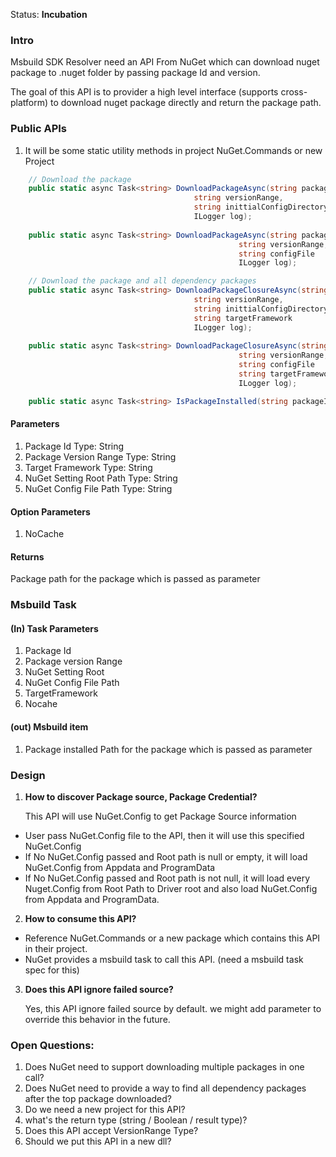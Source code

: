 Status: **Incubation**

### Intro
Msbuild SDK Resolver need an API From NuGet which can download nuget package to .nuget folder by passing package Id and version.

The goal of this API is to provider a high level interface (supports cross-platform) to download nuget package directly and return the package path.

### Public APIs
1. It will be some static utility methods in project NuGet.Commands or new Project

```csharp
    // Download the package 
    public static async Task<string> DownloadPackageAsync(string packageId, 
                                         string versionRange, 
                                         string inittialConfigDirectory,
                                         ILogger log);
    
    public static async Task<string> DownloadPackageAsync(string packageId,
                                                   string versionRange,
                                                   string configFile
                                                   ILogger log);

    // Download the package and all dependency packages
    public static async Task<string> DownloadPackageClosureAsync(string packageId, 
                                         string versionRange, 
                                         string inittialConfigDirectory,
                                         string targetFramework
                                         ILogger log);
    
    public static async Task<string> DownloadPackageClosureAsync(string packageId,
                                                   string versionRange,
                                                   string configFile
                                                   string targetFramework
                                                   ILogger log);

    public static async Task<string> IsPackageInstalled(string packageId, string version);

```


#### Parameters
1. Package Id Type: String
2. Package Version Range  Type: String
3. Target Framework Type: String 
4. NuGet Setting Root Path Type: String
5. NuGet Config File Path Type: String

#### Option Parameters 
1. NoCache


#### Returns
Package path for the package which is passed as parameter

### Msbuild Task

#### (In) Task Parameters
1. Package Id
2. Package version Range
3. NuGet Setting Root
4. NuGet Config File Path
5. TargetFramework
6. Nocahe

#### (out) Msbuild item
1. Package installed Path for the package which is passed as parameter 

### Design
1. **How to discover Package source, Package Credential?**

   This API will use NuGet.Config to get Package Source information
* User pass NuGet.Config file to the API, then it will use this specified NuGet.Config
* If No NuGet.Config passed and Root path is null or empty, it will load NuGet.Config from Appdata and ProgramData
* If No NuGet.Config passed and Root path is not null, it will load every Nuget.Config from Root Path to Driver root and also load NuGet.Config from Appdata and ProgramData.

2. **How to consume this API?**
* Reference NuGet.Commands or a new package which contains this API in their project.
* NuGet provides a msbuild task to call this API. (need a msbuild task spec for this)

3. **Does this API ignore failed source?**

   Yes, this API ignore failed source by default. we might add parameter to override this behavior in the future.

### Open Questions:

1. Does NuGet need to support downloading multiple packages in one call?
2. Does NuGet need to provide a way to find all dependency packages after the top package downloaded?
3. Do we need a new project for this API?
4. what's the return type (string / Boolean / result type)?
5. Does this API accept VersionRange Type?
6. Should we put this API in a new dll?



